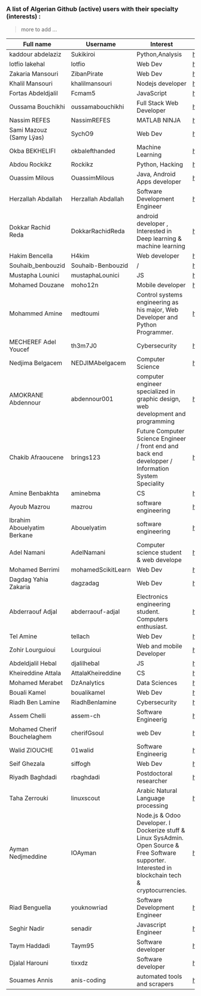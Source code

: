 ### A list of Algerian Github (active) users with their specialty (interests) :

> more to add ...


|Full name                  |Username         |Interest                                                                                                                                                |Link                                 |
|---------------------------|------------------|---------------------------------------------------------------------------------------------------------------------------------------------------------|-------------------------------------|
|kaddour abdelaziz          |Sukikiroi         |Python,Analysis                                                                                                                                          |https://github.com/Sukikiroi         |
|lotfio lakehal             |lotfio            |Web Dev                                                                                                                                                  |https://github.com/lotfio            |
|Zakaria Mansouri           |ZibanPirate       |Web Dev                                                                                                                                                  |https://github.com/ZibanPirate       |
|Khalil Mansouri            |khalilmansouri    |Nodejs developer                                                                                                                                         |https://github.com/khalilmansouri    |
|Fortas Abdeldjalil         |Fcmam5            |JavaScript                                                                                                                                               |https://github.com/Fcmam5/           |
|Oussama Bouchikhi          |oussamabouchikhi  |Full Stack Web Developer                                                                                                                                 |https://github.com/oussamabouchikhi  |
|Nassim REFES               |NassimREFES       |MATLAB NINJA                                                                                                                                             |https://github.com/NassimREFES       |
|Sami Mazouz (Samy Lÿas)    |SychO9            |Web Dev                                                                                                                                                  |https://github.com/SychO9            |
|Okba BEKHELIFI             |okbalefthanded    |Machine Learning                                                                                                                                         |https://github.com/okbalefthanded    |
|Abdou Rockikz              |Rockikz           |Python, Hacking                                                                                                                                          |https://github.com/x4nth055          |
|Ouassim Milous             |OuassimMilous     |Java, Android Apps developer                                                                                                                             |https://github.com/OuassimMilous     |
|Herzallah Abdallah         |Herzallah Abdallah|Software Development Engineer                                                                                                                            |https://github.com/abdallaho98       |
|Dokkar Rachid Reda         |DokkarRachidReda  |android developer ,  Interested in Deep learning & machine learning                                                                                      |https://github.com/DokkarRachidReda  |
|Hakim Bencella             |H4kim             |Web developer                                                                                                                                            |https://github.com/H4kim             |
|Souhaib_benbouzid          |Souhaib-Benbouzid |/                                                                                                                                                        |https://github.com/Souhaib-Benbouzid |
|Mustapha Lounici           |mustaphaLounici   |JS                                                                                                                                                       |https://github.com/mustaphaLounici   |
|Mohamed Douzane            |moho12n           |Mobile developer                                                                                                                                         |https://github.com/moho12n           |
|Mohammed Amine             |medtoumi          |Control systems engineering as his major,  Web Developer and Python Programmer.                                                                          |https://github.com/medtoumi          |
|MECHEREF Adel Youcef       |th3m7J0           |Cybersecurity                                                                                                                                            |https://github.com/th3m7J0           |
|Nedjima Belgacem           |NEDJIMAbelgacem   |Computer Science                                                                                                                                         |https://github.com/NEDJIMAbelgacem   |
|AMOKRANE Abdennour         |abdennour001      |computer engineer specialized in graphic design,  web development and programming                                                                        |https://github.com/abdennour001      |
|Chakib Afraoucene          |brings123         |Future Computer Science Engineer /  front end and back end developper /  Information System Speciality                                                   |https://github.com/brings123         |
|Amine Benbakhta            |aminebma          |CS                                                                                                                                                       |https://github.com/aminebma          |
|Ayoub Mazrou               |mazrou            |software engineering                                                                                                                                     |https://github.com/mazrou            |
|Ibrahim Abouelyatim Berkane|Abouelyatim       |software engineering                                                                                                                                     |https://github.com/Abouelyatim       |
|Adel Namani                |AdelNamani        |Computer science student & web develope                                                                                                                  |https://github.com/AdelNamani        |
|Mohamed Berrimi            |mohamedScikitLearn|Web Dev                                                                                                                                                  |https://github.com/mohamedScikitLearn|
|Dagdag Yahia Zakaria       |dagzadag          |Web Dev                                                                                                                                                  |https://github.com/dagzadag          |
|Abderraouf Adjal           |abderraouf-adjal  |Electronics engineering student.  Computers enthusiast.                                                                                                  |https://github.com/abderraouf-adjal  |
|Tel Amine                  |tellach           |Web Dev                                                                                                                                                  |https://github.com/tellach           |
|Zohir Lourguioui           |Lourguioui        |Web and mobile Developer                                                                                                                                 |https://github.com/Lourguioui        |
|Abdeldjalil Hebal          |djalilhebal       |JS                                                                                                                                                       |https://github.com/djalilhebal       |
|Kheireddine Attala         |AttalaKheireddine |CS                                                                                                                                                       |https://github.com/AttalaKheireddine |
|Mohamed Merabet            |DzAnalytics       |Data Sciences                                                                                                                                            |https://github.com/DzAnalytics       |
|Bouali Kamel               |boualikamel       |Web Dev                                                                                                                                                  |https://github.com/boualikamel       |
|Riadh Ben Lamine           |RiadhBenlamine    |Cybersecurity                                                                                                                                            |https://github.com/RiadhBenlamine    |
|Assem Chelli               |assem-ch          |Software Engineerig                                                                                                                                      |https://github.com/assem-ch          |
|Mohamed Cherif Bouchelaghem|cherifGsoul       |web Dev                                                                                                                                                  |https://github.com/cherifGsoul       |
|Walid ZIOUCHE              |01walid           |Software Engineerig                                                                                                                                      |https://github.com/01walid           |
|Seif Ghezala               |siffogh           |Web Dev                                                                                                                                                  |https://github.com/siffogh           |
|Riyadh Baghdadi            |rbaghdadi         |Postdoctoral researcher                                                                                                                                  |https://github.com/rbaghdadi         |
|Taha Zerrouki              |linuxscout        |Arabic Natural Language processing                                                                                                                       |https://github.com/linuxscout        |
|Ayman Nedjmeddine          |IOAyman           |Node.js & Odoo Developer. I Dockerize  stuff & Linux SysAdmin. Open Source  & Free Software supporter. Interested in blockchain  tech & cryptocurrencies.|https://github.com/IOAyman           |
|Riad Benguella             |youknowriad       |Software Development Engineer                                                                                                                            |https://github.com/youknowriad       |
|Seghir Nadir               |senadir           |Javascript Engineer                                                                                                                                      |https://github.com/senadir           |
|Taym Haddadi               |Taym95            |Software developer                                                                                                                                       |https://github.com/Taym95            |
|Djalal Harouni             |tixxdz            |Software developer                                                                                                                                       |https://github.com/tixxdz            |
|Souames Annis              |anis-coding       |automated tools and scrapers                                                                                                                             |https://github.com/anis-coding       |

